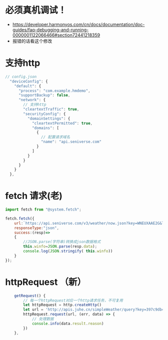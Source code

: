 # 必须真机调试！
+ https://developer.harmonyos.com/cn/docs/documentation/doc-guides/faq-debugging-and-running-0000001122066466#section72441218359
+ 报错的话看这个修改
# 支持http
```js
// config.json
  "deviceConfig": {
    "default": {
      "process": "com.example.hmdemo",
      "supportBackup": false,
      "network": {
        // 支持http
        "cleartextTraffic": true,
        "securityConfig": {
          "domainSettings": {
            "cleartextPermitted": true,
            "domains": [
              {
                // 配置请求域名
                "name": "api.seniverse.com"
              }
            ]
          }
        }
      }
    }
  },
```
# fetch 请求(老)

```js
import fetch from "@system.fetch";

fetch.fetch({
    url:`https://api.seniverse.com/v3/weather/now.json?key=WNEUXAAE2G&location=南京&language=zh-Hans&unit=c`,
    responseType:"json",
    success:(resp)=>
    {
        //JSON.parse(字符串)转换成json数据格式
        this.winfo=JSON.parse(resp.data);
        console.log(JSON.stringify( this.winfo))
    }
});
```

# httpRequest （新）
```js
    getRequest() {
        // 每一个httpRequest对应一个http请求任务，不可复用
        let httpRequest = http.createHttp()
        let url = 'http://apis.juhe.cn/simpleWeather/query?key=397c9db4cb0621ad0313123dab416668&city=北京'
        httpRequest.request(url, (err, data) => {
            // 处理数据
            console.info(data.result.reason)
        })
    },
```
